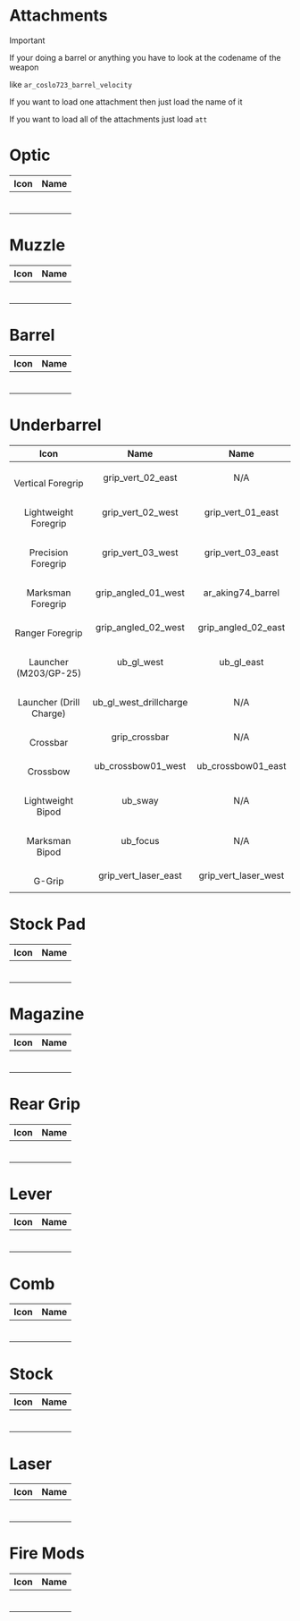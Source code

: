 # Attachments

> [!IMPORTANT]
> If your doing a barrel or anything you have to look at the codename of the weapon 
>
> like `ar_coslo723_barrel_velocity`
>
> If you want to load one attachment then just load the name of it
>
> If you want to load all of the attachments just load `att`
>




# Optic

| Icon | Name |
| :--: | :--: | 
| | | | | 
<br>  |  | 
| | | | | 



# Muzzle

| Icon | Name |
| :--: | :--: | 
| | | | | 
<br>  |  | 
| | | | | 



# Barrel

| Icon | Name |
| :--: | :--: | 
| | | | | 
<br>  |  | 
| | | | | 



# Underbarrel

| Icon | Name | Name  |
| :--: | :--: | :--: |
| | | | | 
<br> Vertical Foregrip | grip_vert_02_east | N/A |
| | | | | 
<br> Lightweight Foregrip | grip_vert_02_west | grip_vert_01_east |
| | | | | 
<br> Precision Foregrip | grip_vert_03_west | grip_vert_03_east
| | | | | 
<br> Marksman Foregrip | grip_angled_01_west | ar_aking74_barrel |
| | | | | 
<br> Ranger Foregrip | grip_angled_02_west | grip_angled_02_east
| | | | | 
<br> Launcher (M203/GP-25)  | ub_gl_west | ub_gl_east |
| | | | | 
<br> Launcher (Drill Charge) | ub_gl_west_drillcharge | N/A |
| | | | | 
<br> Crossbar | grip_crossbar | N/A |
| | | | | 
<br> Crossbow | ub_crossbow01_west | ub_crossbow01_east |
| | | | | 
<br> Lightweight Bipod | ub_sway | N/A |
| | | | | 
<br>  Marksman Bipod | ub_focus | N/A
| | | | | 
<br>  G-Grip | grip_vert_laser_east | grip_vert_laser_west |
| | | | | 



# Stock Pad

| Icon | Name |
| :--: | :--: | 
| | | | | 
<br>  |  | 
| | | | | 


# Magazine

| Icon | Name |
| :--: | :--: | 
| | | | | 
<br>  |  | 
| | | | | 




# Rear Grip

| Icon | Name |
| :--: | :--: | 
| | | | | 
<br>  |  | 
| | | | | 





# Lever

| Icon | Name |
| :--: | :--: | 
| | | | | 
<br>  |  | 
| | | | | 



# Comb

| Icon | Name |
| :--: | :--: | 
| | | | | 
<br>  |  | 
| | | | | 


# Stock

| Icon | Name |
| :--: | :--: | 
| | | | | 
<br>  |  | 
| | | | | 


# Laser

| Icon | Name |
| :--: | :--: | 
| | | | | 
<br>  |  | 
| | | | | 


# Fire Mods

| Icon | Name |
| :--: | :--: | 
| | | | | 
<br>  |  | 
| | | | | 


















